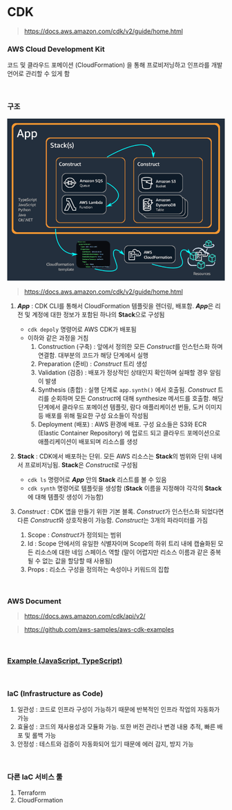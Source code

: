 CDK
===
>https://docs.aws.amazon.com/cdk/v2/guide/home.html

### AWS Cloud Development Kit
코드 및 클라우드 포메이션 (CloudFormation) 을 통해 프로비저닝하고 인프라를 개발 언어로 관리할 수 있게 함

<br>

### 구조
<img src="./AppStacks.png">

>https://docs.aws.amazon.com/cdk/v2/guide/home.html

1. ***App*** : CDK CLI를 통해서 CloudFormation 템플릿을 렌더링, 배포함. ***App***은 리전 및 계정에 대한 정보가 포함된 하나의 **Stack**으로 구성됨
    * `cdk depoly` 명령어로 AWS CDK가 배포됨
    * 이하와 같은 과정을 거침
      1. Construction (구축) : 앞에서 정의한 모든 *Construct*를 인스턴스화 하며 연결함. 대부분의 코드가 해당 단계에서 실행
      1. Preparation (준비) : *Construct* 트리 생성
      1. Validation (검증) : 배포가 정상적인 상태인지 확인하며 실패할 경우 알림이 발생
      1. Synthesis (종합) : 실행 단계로 `app.synth()` 에서 호출됨. *Construct* 트리를 순회하며 모든 *Construct*에 대해 synthesize 메서드를 호출함. 해당 단계에서 클라우드 포메이션 템플릿, 람다 애플리케이션 번들, 도커 이미지 등 배포를 위해 필요한 구성 요소들이 작성됨
      1. Deployment (배포) : AWS 환경에 배포. 구성 요소들은 S3와 ECR (Elastic Container Repository) 에 업로드 되고 클라우드 포메이션으로 애플리케이션이 배포되며 리소스를 생성


1. **Stack** : CDK에서 배포하는 단위. 모든 AWS 리소스는 **Stack**의 범위와 단위 내에서 프로비저닝됨. **Stack**은 *Construct*로 구성됨
    * `cdk ls` 명령어로 ***App*** 안의 **Stack** 리스트를 볼 수 있음
    * `cdk synth` 명령어로 템플릿을 생성함 (**Stack** 이름을 지정해야 각각의 **Stack**에 대해 템플릿 생성이 가능함)

1. *Construct* : CDK 앱을 만들기 위한 기본 블록. *Construct*가 인스턴스화 되었다면 다른 *Construct*와 상호작용이 가능함. *Construct*는 3개의 파라미터를 가짐
    1. Scope : *Construct*가 정의되는 범위
    1. Id : Scope 안에서의 유일한 식별자이며 Scope의 하위 트리 내에 캡슐화된 모든 리소스에 대한 네임 스페이스 역할 (말이 어렵지만 리소스 이름과 같은 중복될 수 없는 값을 할당할 때 사용됨)
    1. Props : 리소스 구성을 정의하는 속성이나 키워드의 집합

<br>

### AWS Document
>https://docs.aws.amazon.com/cdk/api/v2/

>https://github.com/aws-samples/aws-cdk-examples

<br>

### [Example (JavaScript, TypeScript)](./example/README.md)

<br>

### IaC (Infrastructure as Code)
1. 일관성 : 코드로 인프라 구성이 가능하기 때문에 반복적인 인프라 작업의 자동화가 가능
1. 효율성 : 코드의 재사용성과 모듈화 가능. 또한 버전 관리나 변경 내용 추적, 빠른 배포 및 롤백 가능
1. 안정성 : 테스트와 검증이 자동화되어 있기 때문에 에러 감지, 방지 가능

<br>

### 다른 IaC 서비스 툴
1. Terraform
1. CloudFormation

<br>
